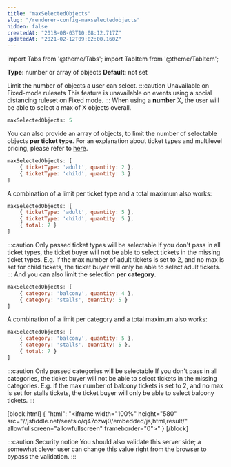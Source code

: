 ```yaml
---
title: "maxSelectedObjects"
slug: "/renderer-config-maxselectedobjects"
hidden: false
createdAt: "2018-08-03T10:08:12.717Z"
updatedAt: "2021-02-12T09:02:00.160Z"
---
```


import Tabs from '@theme/Tabs';
import TabItem from '@theme/TabItem';

**Type**: number or array of objects
**Default**: not set

Limit the number of objects a user can select.
:::caution Unavailable on Fixed-mode rulesets
This feature is unavailable on events using a social distancing ruleset on Fixed mode.
:::
When using a **number** X, the user will be able to select a max of X objects overall.

```javascript
maxSelectedObjects: 5
```

You can also provide an array of objects, to limit the number of selectable objects **per ticket type**. For an explanation about ticket types and multilevel pricing, please refer to [here](http://support.seats.io/integrating-seats-io/multilevel-pricing).

```javascript
maxSelectedObjects: [
    { ticketType: 'adult', quantity: 2 },
    { ticketType: 'child', quantity: 3 }
]
```

A combination of a limit per ticket type and a total maximum also works:

```javascript
maxSelectedObjects: [
    { ticketType: 'adult', quantity: 5 },
    { ticketType: 'child', quantity: 5 },
    { total: 7 }
]
```
:::caution Only passed ticket types will be selectable
If you don't pass in all ticket types, the ticket buyer will not be able to select tickets in the missing ticket types. E.g. if the max number of adult tickets is set to 2, and no max is set for child tickets, the ticket buyer will only be able to select adult tickets.
:::
And you can also limit the selection **per category**.

```javascript
maxSelectedObjects: [
    { category: 'balcony', quantity: 4 },
    { category: 'stalls', quantity: 5 }
]
```

A combination of a limit per category and a total maximum also works:

```javascript
maxSelectedObjects: [
    { category: 'balcony', quantity: 5 },
    { category: 'stalls', quantity: 5 },
    { total: 7 }
]
```
:::caution Only passed categories will be selectable
If you don't pass in all categories, the ticket buyer will not be able to select tickets in the missing categories. E.g. if the max number of balcony tickets is set to 2, and no max is set for stalls tickets, the ticket buyer will only be able to select balcony tickets.
:::

[block:html]
{
  "html": "<iframe width=\"100%\" height=\"580\" src=\"//jsfiddle.net/seatsio/q47ozwj0/embedded/js,html,result/\" allowfullscreen=\"allowfullscreen\" frameborder=\"0\"></iframe>"
}
[/block]

:::caution Security notice
You should also validate this server side; a somewhat clever user can change this value right from the browser to bypass the validation.
:::
